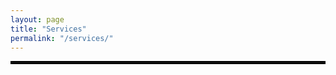 ```yaml
---
layout: page
title: "Services"
permalink: "/services/"
---
```


<hr style="border: 2px solid black">
